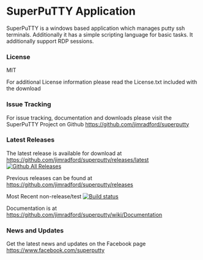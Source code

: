 # SuperPuTTY Application
SuperPuTTY is a windows based application which manages putty ssh terminals. Additionally it has a simple scripting language for basic tasks. It additionally support RDP sessions.

### License
MIT

For additional License information please read the License.txt included with the download

### Issue Tracking
For issue tracking, documentation and downloads please visit the SuperPuTTY Project on Github
https://github.com/jimradford/superputty

### Latest Releases
The latest release is available for download at https://github.com/jimradford/superputty/releases/latest [![Github All Releases](https://img.shields.io/github/downloads/jimradford/superputty/total.svg)]()

Previous releases can be found at https://github.com/jimradford/superputty/releases

Most Recent non-release/test [![Build status](https://ci.appveyor.com/api/projects/status/s6thtyntec4beaqk/branch/master?svg=true)](https://ci.appveyor.com/project/jimradford/superputty/branch/master)

Documentation is at https://github.com/jimradford/superputty/wiki/Documentation

### News and Updates
Get the latest news and updates on the Facebook page https://www.facebook.com/superputty
